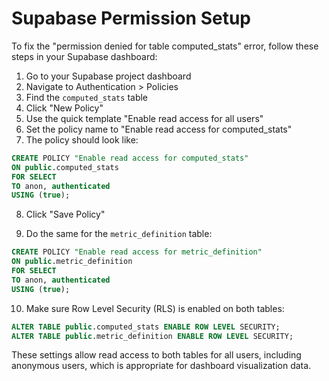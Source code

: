 # Supabase Permission Setup

To fix the "permission denied for table computed_stats" error, follow these steps in your Supabase dashboard:

1. Go to your Supabase project dashboard
2. Navigate to Authentication > Policies
3. Find the `computed_stats` table
4. Click "New Policy"
5. Use the quick template "Enable read access for all users"
6. Set the policy name to "Enable read access for computed_stats"
7. The policy should look like:

```sql
CREATE POLICY "Enable read access for computed_stats"
ON public.computed_stats
FOR SELECT
TO anon, authenticated
USING (true);
```

8. Click "Save Policy"

9. Do the same for the `metric_definition` table:
```sql
CREATE POLICY "Enable read access for metric_definition"
ON public.metric_definition
FOR SELECT
TO anon, authenticated
USING (true);
```

10. Make sure Row Level Security (RLS) is enabled on both tables:
```sql
ALTER TABLE public.computed_stats ENABLE ROW LEVEL SECURITY;
ALTER TABLE public.metric_definition ENABLE ROW LEVEL SECURITY;
```

These settings allow read access to both tables for all users, including anonymous users, which is appropriate for dashboard visualization data.
